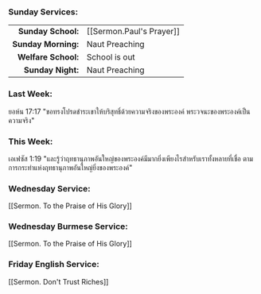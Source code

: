 ### Sunday Services:
|                     |                          |
| -------------------:|:------------------------ |
|  **Sunday School:** | [[Sermon.Paul's Prayer]] |
| **Sunday Morning:** | Naut Preaching           |
| **Welfare School:** | School is out            |
|   **Sunday Night:** | Naut Preaching           |
### Last Week: 
ยอห์น 17:17 "ขอทรงโปรดชำระเขาให้บริสุทธิ์ด้วยความจริงของพระองค์ พระวจนะของพระองค์เป็นความจริง"
### This Week:
เอเฟซัส 1:19 "และรู้ว่าฤทธานุภาพอันใหญ่ของพระองค์มีมากยิ่งเพียงไรสำหรับเราทั้งหลายที่เชื่อ ตามการกระทำแห่งฤทธานุภาพอันใหญ่ยิ่งของพระองค์"
### Wednesday Service:
[[Sermon. To the Praise of His Glory]]
### Wednesday Burmese Service:
[[Sermon. To the Praise of His Glory]]
### Friday English Service:
[[Sermon. Don't Trust Riches]] 